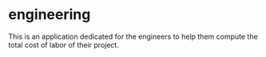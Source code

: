 # engineering
This is an application dedicated for the engineers to help them compute the total cost of labor of their project.
